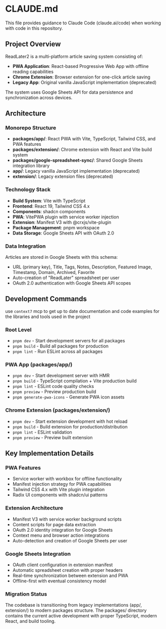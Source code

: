 # CLAUDE.md

This file provides guidance to Claude Code (claude.ai/code) when working with code in this repository.

## Project Overview

ReadLater2 is a multi-platform article saving system consisting of:
- **PWA Application**: React-based Progressive Web App with offline reading capabilities
- **Chrome Extension**: Browser extension for one-click article saving
- **Legacy App**: Original vanilla JavaScript implementation (deprecated)

The system uses Google Sheets API for data persistence and synchronization across devices.

## Architecture

### Monorepo Structure
- **packages/app/**: React PWA with Vite, TypeScript, Tailwind CSS, and PWA features
- **packages/extension/**: Chrome extension with React and Vite build system
- **packages/google-spreadsheet-sync/**: Shared Google Sheets integration library
- **app/**: Legacy vanilla JavaScript implementation (deprecated)
- **extension/**: Legacy extension files (deprecated)

### Technology Stack
- **Build System**: Vite with TypeScript
- **Frontend**: React 19, Tailwind CSS 4.x
- **Components**: shadcn components 
- **PWA**: VitePWA plugin with service worker injection
- **Extension**: Manifest V3 with @crxjs/vite-plugin
- **Package Management**: pnpm workspace
- **Data Storage**: Google Sheets API with OAuth 2.0

### Data Integration
Articles are stored in Google Sheets with this schema:
- URL (primary key), Title, Tags, Notes, Description, Featured Image, Timestamp, Domain, Archived, Favorite
- Auto-creation of "ReadLater" spreadsheet per user
- OAuth 2.0 authentication with Google Sheets API scopes

## Development Commands

use `context7` mcp to get up to date documentation and code examples for the libraries and tools used in the project

### Root Level
- `pnpm dev` - Start development servers for all packages
- `pnpm build` - Build all packages for production
- `pnpm lint` - Run ESLint across all packages

### PWA App (packages/app/)
- `pnpm dev` - Start development server with HMR
- `pnpm build` - TypeScript compilation + Vite production build
- `pnpm lint` - ESLint code quality checks
- `pnpm preview` - Preview production build
- `pnpm generate-pwa-icons` - Generate PWA icon assets

### Chrome Extension (packages/extension/)
- `pnpm dev` - Start extension development with hot reload
- `pnpm build` - Build extension for production/distribution
- `pnpm lint` - ESLint validation
- `pnpm preview` - Preview built extension

## Key Implementation Details

### PWA Features
- Service worker with workbox for offline functionality
- Manifest injection strategy for PWA capabilities
- Tailwind CSS 4.x with Vite plugin integration
- Radix UI components with shadcn/ui patterns

### Extension Architecture
- Manifest V3 with service worker background scripts
- Content scripts for page data extraction
- OAuth 2.0 identity integration for Google Sheets
- Context menu and browser action integrations
- Auto-detection and creation of Google Sheets per user

### Google Sheets Integration
- OAuth client configuration in extension manifest
- Automatic spreadsheet creation with proper headers
- Real-time synchronization between extension and PWA
- Offline-first with eventual consistency model

### Migration Status
The codebase is transitioning from legacy implementations (app/, extension/) to modern packages structure. The packages/ directory contains the current active development with proper TypeScript, modern React, and build tooling.